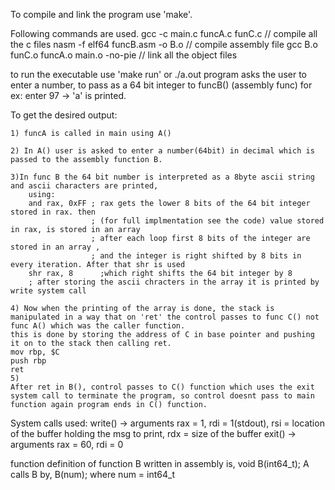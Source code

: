 To compile and link the program use 'make'.

Following commands are used.
    gcc -c main.c funcA.c funC.c // compile all the c files
	nasm -f elf64 funcB.asm -o B.o // compile assembly file
	gcc B.o funC.o funcA.o main.o -no-pie // link all the object files

to run the executable use 'make run' or ./a.out
program asks the user to enter a number, to pass as a 64 bit integer to funcB() (assembly func)
for ex: enter 97 -> 'a' is printed.



To get the desired output:

    1) funcA is called in main using A()

    2) In A() user is asked to enter a number(64bit) in decimal which is passed to the assembly function B.
    
    3)In func B the 64 bit number is interpreted as a 8byte ascii string and ascii characters are printed,
        using: 
        and rax, 0xFF ; rax gets the lower 8 bits of the 64 bit integer stored in rax. then    
                      ; (for full implmentation see the code) value stored in rax, is stored in an array
                      ; after each loop first 8 bits of the integer are stored in an array ,
                      ; and the integer is right shifted by 8 bits in every iteration. After that shr is used
        shr rax, 8      ;which right shifts the 64 bit integer by 8
        ; after storing the ascii chracters in the array it is printed by write system call

    4) Now when the printing of the array is done, the stack is manipulated in a way that on 'ret' the control passes to func C() not func A() which was the caller function.
    this is done by storing the address of C in base pointer and pushing it on to the stack then calling ret.
    mov rbp, $C
    push rbp
    ret 
    5)
    After ret in B(), control passes to C() function which uses the exit system call to terminate the program, so control doesnt pass to main function again program ends in C() function.
System calls used:
    write() ->  arguments rax = 1, rdi = 1(stdout), rsi = location of the buffer holding the msg to print, 
    rdx = size of the buffer
    exit() -> arguments rax = 60, rdi = 0

function definition of function B written in assembly is, void B(int64_t);
A calls B by, B(num); where num = int64_t